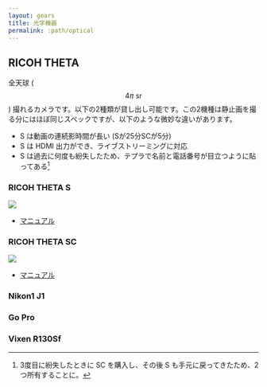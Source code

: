 ```yaml
---
layout: gears
title: 光学機器
permalink: :path/optical
---
```


## RICOH THETA

全天球 ($$4\pi~\textrm{sr}$$) 撮れるカメラです。以下の2種類が貸し出し可能です。この2機種は静止画を撮る分にはほぼ同じスペックですが、以下のような微妙な違いがあります。

- S は動画の連続影時間が長い (Sが25分SCが5分)
- S は HDMI 出力ができ、ライブストリーミングに対応
- S は過去に何度も紛失したため、テプラで名前と電話番号が目立つように貼ってある[^1]

[^1]: 3度目に紛失したときに SC を購入し、その後 S も手元に戻ってきたため、2つ所有することに。

### RICOH THETA S

<a href="https://www.amazon.co.jp/RICOH-THETA-360%E5%BA%A6-%E5%85%A8%E5%A4%A9%E7%90%83%E3%82%AB%E3%83%A1%E3%83%A9-910720/dp/B014US3FQI?__mk_ja_JP=%E3%82%AB%E3%82%BF%E3%82%AB%E3%83%8A&dchild=1&keywords=ricoh+theta+sc&qid=1622710217&sr=8-9&linkCode=li2&tag=pn11-22&linkId=32a5b4f319b8c56bc623365d3a1c0f15&language=ja_JP&ref_=as_li_ss_il" target="_blank"><img border="0" src="//ws-fe.amazon-adsystem.com/widgets/q?_encoding=UTF8&ASIN=B014US3FQI&Format=_SL160_&ID=AsinImage&MarketPlace=JP&ServiceVersion=20070822&WS=1&tag=pn11-22&language=ja_JP" ></a><img src="https://ir-jp.amazon-adsystem.com/e/ir?t=pn11-22&language=ja_JP&l=li2&o=9&a=B014US3FQI" width="1" height="1" border="0" alt="" style="border:none !important; margin:0px !important;" />

- [マニュアル](https://support.theta360.com/ja/manual/s/)

### RICOH THETA SC

<a href="https://www.amazon.co.jp/RICOH-360%E5%BA%A6%E3%82%AB%E3%83%A1%E3%83%A9-THETA-%E5%85%A8%E5%A4%A9%E7%90%83%E3%82%AB%E3%83%A1%E3%83%A9-910743/dp/B01MA1XZON?__mk_ja_JP=%E3%82%AB%E3%82%BF%E3%82%AB%E3%83%8A&dchild=1&keywords=ricoh%2Btheta%2Bsc&qid=1622710217&sr=8-2&th=1&linkCode=li2&tag=pn11-22&linkId=5d3d0df92738302d1914bd08365d06ef&language=ja_JP&ref_=as_li_ss_il" target="_blank"><img border="0" src="//ws-fe.amazon-adsystem.com/widgets/q?_encoding=UTF8&ASIN=B01MA1XZON&Format=_SL160_&ID=AsinImage&MarketPlace=JP&ServiceVersion=20070822&WS=1&tag=pn11-22&language=ja_JP" ></a><img src="https://ir-jp.amazon-adsystem.com/e/ir?t=pn11-22&language=ja_JP&l=li2&o=9&a=B01MA1XZON" width="1" height="1" border="0" alt="" style="border:none !important; margin:0px !important;" />

- [マニュアル](https://support.theta360.com/ja/manual/sc/)

### Nikon1 J1

### Go Pro

### Vixen R130Sf
